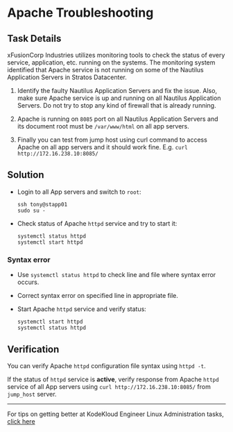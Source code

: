 # Apache Troubleshooting

## Task Details

xFusionCorp Industries utilizes monitoring tools to check the status of every service, application, etc. running on the systems. The monitoring system identified that Apache service is not running on some of the Nautilus Application Servers in Stratos Datacenter.

1. Identify the faulty Nautilus Application Servers and fix the issue. Also, make sure Apache service is up and running on all Nautilus Application Servers. Do not try to stop any kind of firewall that is already running.

2. Apache is running on `8085` port on all Nautilus Application Servers and its document root must be `/var/www/html` on all app servers.

3. Finally you can test from jump host using curl command to access Apache on all app servers and it should work fine. E.g. `curl http://172.16.238.10:8085/`

## Solution

* Login to all App servers and switch to `root`:

      ssh tony@stapp01
      sudo su -

* Check status of Apache `httpd` service and try to start it:

      systemctl status httpd
      systemctl start httpd

### Syntax error

* Use `systemctl status httpd` to check line and file where syntax error occurs.
* Correct syntax error on specified line in appropriate file.
* Start Apache `httpd` service and verify status:

      systemctl start httpd
      systemctl status httpd

## Verification

You can verify Apache `httpd` configuration file syntax using `httpd -t`.

If the status of `httpd` service is __active__, verify response from Apache `httpd` service of all App servers using `curl http://172.16.238.10:8085/` from `jump_host` server.

---
For tips on getting better at KodeKloud Engineer Linux Administration tasks, [click here](./README.md)
